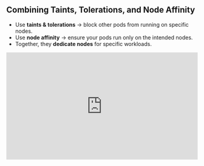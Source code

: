 
## Combining Taints, Tolerations, and Node Affinity

- Use **taints & tolerations** → block other pods from running on specific nodes.  
- Use **node affinity** → ensure your pods run only on the intended nodes.  
- Together, they **dedicate nodes** for specific workloads.  


<div style="position: relative; padding-bottom: 56.25%; height: 0; overflow: hidden;">
  <iframe src="https://www.youtube.com/embed/A9phy8irRXY"
          style="position: absolute; top: 0; left: 0; width: 100%; height: 100%;"
          frameborder="0"
          allowfullscreen>
  </iframe>
</div>
